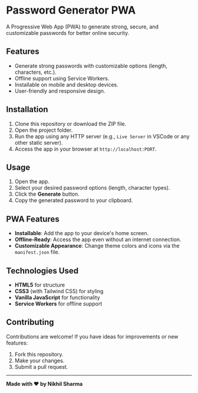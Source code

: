 # Password Generator PWA

A Progressive Web App (PWA) to generate strong, secure, and customizable passwords for better online security.

## Features
- Generate strong passwords with customizable options (length, characters, etc.).
- Offline support using Service Workers.
- Installable on mobile and desktop devices.
- User-friendly and responsive design.

## Installation
1. Clone this repository or download the ZIP file.
2. Open the project folder.
3. Run the app using any HTTP server (e.g., `Live Server` in VSCode or any other static server).
4. Access the app in your browser at `http://localhost:PORT`.

## Usage
1. Open the app.
2. Select your desired password options (length, character types).
3. Click the **Generate** button.
4. Copy the generated password to your clipboard.


## PWA Features
- **Installable**: Add the app to your device's home screen.
- **Offline-Ready**: Access the app even without an internet connection.
- **Customizable Appearance**: Change theme colors and icons via the `manifest.json` file.

## Technologies Used
- **HTML5** for structure
- **CSS3** (with Tailwind CSS) for styling
- **Vanilla JavaScript** for functionality
- **Service Workers** for offline support

## Contributing
Contributions are welcome! If you have ideas for improvements or new features:
1. Fork this repository.
2. Make your changes.
3. Submit a pull request.

---

**Made with ❤️ by Nikhil Sharma**
